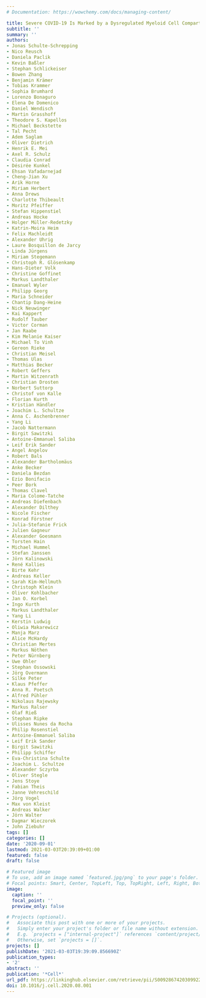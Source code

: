 ```yaml
---
# Documentation: https://wowchemy.com/docs/managing-content/

title: Severe COVID-19 Is Marked by a Dysregulated Myeloid Cell Compartment
subtitle: ''
summary: ''
authors:
- Jonas Schulte-Schrepping
- Nico Reusch
- Daniela Paclik
- Kevin Baßler
- Stephan Schlickeiser
- Bowen Zhang
- Benjamin Krämer
- Tobias Krammer
- Sophia Brumhard
- Lorenzo Bonaguro
- Elena De Domenico
- Daniel Wendisch
- Martin Grasshoff
- Theodore S. Kapellos
- Michael Beckstette
- Tal Pecht
- Adem Saglam
- Oliver Dietrich
- Henrik E. Mei
- Axel R. Schulz
- Claudia Conrad
- Désirée Kunkel
- Ehsan Vafadarnejad
- Cheng-Jian Xu
- Arik Horne
- Miriam Herbert
- Anna Drews
- Charlotte Thibeault
- Moritz Pfeiffer
- Stefan Hippenstiel
- Andreas Hocke
- Holger Müller-Redetzky
- Katrin-Moira Heim
- Felix Machleidt
- Alexander Uhrig
- Laure Bosquillon de Jarcy
- Linda Jürgens
- Miriam Stegemann
- Christoph R. Glösenkamp
- Hans-Dieter Volk
- Christine Goffinet
- Markus Landthaler
- Emanuel Wyler
- Philipp Georg
- Maria Schneider
- Chantip Dang-Heine
- Nick Neuwinger
- Kai Kappert
- Rudolf Tauber
- Victor Corman
- Jan Raabe
- Kim Melanie Kaiser
- Michael To Vinh
- Gereon Rieke
- Christian Meisel
- Thomas Ulas
- Matthias Becker
- Robert Geffers
- Martin Witzenrath
- Christian Drosten
- Norbert Suttorp
- Christof von Kalle
- Florian Kurth
- Kristian Händler
- Joachim L. Schultze
- Anna C. Aschenbrenner
- Yang Li
- Jacob Nattermann
- Birgit Sawitzki
- Antoine-Emmanuel Saliba
- Leif Erik Sander
- Angel Angelov
- Robert Bals
- Alexander Bartholomäus
- Anke Becker
- Daniela Bezdan
- Ezio Bonifacio
- Peer Bork
- Thomas Clavel
- Maria Colome-Tatche
- Andreas Diefenbach
- Alexander Dilthey
- Nicole Fischer
- Konrad Förstner
- Julia-Stefanie Frick
- Julien Gagneur
- Alexander Goesmann
- Torsten Hain
- Michael Hummel
- Stefan Janssen
- Jörn Kalinowski
- René Kallies
- Birte Kehr
- Andreas Keller
- Sarah Kim-Hellmuth
- Christoph Klein
- Oliver Kohlbacher
- Jan O. Korbel
- Ingo Kurth
- Markus Landthaler
- Yang Li
- Kerstin Ludwig
- Oliwia Makarewicz
- Manja Marz
- Alice McHardy
- Christian Mertes
- Markus Nöthen
- Peter Nürnberg
- Uwe Ohler
- Stephan Ossowski
- Jörg Overmann
- Silke Peter
- Klaus Pfeffer
- Anna R. Poetsch
- Alfred Pühler
- Nikolaus Rajewsky
- Markus Ralser
- Olaf Rieß
- Stephan Ripke
- Ulisses Nunes da Rocha
- Philip Rosenstiel
- Antoine-Emmanuel Saliba
- Leif Erik Sander
- Birgit Sawitzki
- Philipp Schiffer
- Eva-Christina Schulte
- Joachim L. Schultze
- Alexander Sczyrba
- Oliver Stegle
- Jens Stoye
- Fabian Theis
- Janne Vehreschild
- Jörg Vogel
- Max von Kleist
- Andreas Walker
- Jörn Walter
- Dagmar Wieczorek
- John Ziebuhr
tags: []
categories: []
date: '2020-09-01'
lastmod: 2021-03-03T20:39:09+01:00
featured: false
draft: false

# Featured image
# To use, add an image named `featured.jpg/png` to your page's folder.
# Focal points: Smart, Center, TopLeft, Top, TopRight, Left, Right, BottomLeft, Bottom, BottomRight.
image:
  caption: ''
  focal_point: ''
  preview_only: false

# Projects (optional).
#   Associate this post with one or more of your projects.
#   Simply enter your project's folder or file name without extension.
#   E.g. `projects = ["internal-project"]` references `content/project/deep-learning/index.md`.
#   Otherwise, set `projects = []`.
projects: []
publishDate: '2021-03-03T19:39:09.856690Z'
publication_types:
- '2'
abstract: ''
publication: '*Cell*'
url_pdf: https://linkinghub.elsevier.com/retrieve/pii/S0092867420309922
doi: 10.1016/j.cell.2020.08.001
---
```


